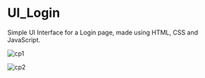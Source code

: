 # UI_Login
Simple UI Interface for a Login page, made using HTML, CSS and JavaScript.

![cp1](https://user-images.githubusercontent.com/49578449/93359615-6dbeef80-f860-11ea-971e-0d85d36d7902.JPG)

![cp2](https://user-images.githubusercontent.com/49578449/93359749-9646e980-f860-11ea-9519-984f0f84501d.JPG)
